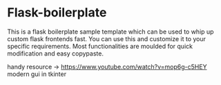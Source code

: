 # Flask-boilerplate
This is a flask boilerplate sample template which can be used to whip up custom flask frontends fast. 
You can use this and customize it to your specific requirements. Most functionalities are moulded for quick modification and easy copypaste.

handy resource -> https://www.youtube.com/watch?v=mop6g-c5HEY
  modern gui in tkinter
